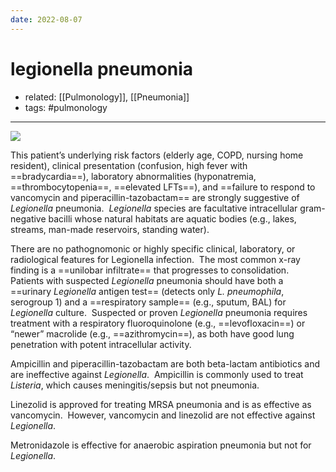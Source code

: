 ```yaml
---
date: 2022-08-07
---
```


# legionella pneumonia

- related: [[Pulmonology]], [[Pneumonia]]
- tags: #pulmonology
---

![](https://photos.thisispiggy.com/file/wikiFiles/20220807091119.png)

This patient’s underlying risk factors (elderly age, COPD, nursing home resident), clinical presentation (confusion, high fever with ==bradycardia==), laboratory abnormalities (hyponatremia, ==thrombocytopenia==, ==elevated LFTs==), and ==failure to respond to vancomycin and piperacillin-tazobactam== are strongly suggestive of _Legionella_ pneumonia.  _Legionella_ species are facultative intracellular gram-negative bacilli whose natural habitats are aquatic bodies (e.g., lakes, streams, man-made reservoirs, standing water).

There are no pathognomonic or highly specific clinical, laboratory, or radiological features for Legionella infection.  The most common x-ray finding is a ==unilobar infiltrate== that progresses to consolidation.  Patients with suspected _Legionella_ pneumonia should have both a ==urinary _Legionella_ antigen test== (detects only _L. pneumophila_, serogroup 1) and a ==respiratory sample== (e.g., sputum, BAL) for _Legionella_ culture.  Suspected or proven _Legionella_ pneumonia requires treatment with a respiratory fluoroquinolone (e.g., ==levofloxacin==) or “newer” macrolide (e.g., ==azithromycin==), as both have good lung penetration with potent intracellular activity.

Ampicillin and piperacillin-tazobactam are both beta-lactam antibiotics and are ineffective against _Legionella_.  Ampicillin is commonly used to treat _Listeria_, which causes meningitis/sepsis but not pneumonia.

Linezolid is approved for treating MRSA pneumonia and is as effective as vancomycin.  However, vancomycin and linezolid are not effective against _Legionella_.

Metronidazole is effective for anaerobic aspiration pneumonia but not for _Legionella_.
